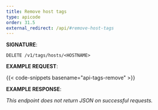 ```yaml
---
title: Remove host tags
type: apicode
order: 31.5
external_redirect: /api/#remove-host-tags
---
```


**SIGNATURE**:

`DELETE /v1/tags/hosts/<HOSTNAME>`

**EXAMPLE REQUEST**:

{{< code-snippets basename="api-tags-remove" >}}

**EXAMPLE RESPONSE**:

*This endpoint does not return JSON on successful requests.*
